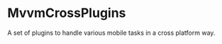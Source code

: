MvvmCrossPlugins
================

A set of plugins to handle various mobile tasks in a cross platform way.
